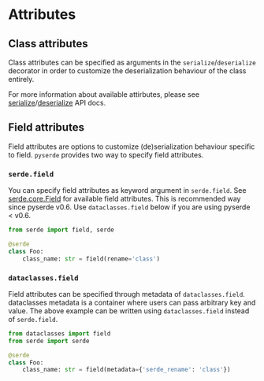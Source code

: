 # Attributes

## Class attributes

Class attributes can be specified as arguments in the `serialize`/`deserialize` decorator in order to customize the deserialization behaviour of the class entirely.

For more information about available attirbutes, please see [serialize](https://yukinarit.github.io/pyserde/api/serde/se.html#serialize)/[deserialize](https://yukinarit.github.io/pyserde/api/serde/de.html#deserialize) API docs.

## Field attributes

Field attributes are options to customize (de)serialization behaviour specific to field. `pyserde` provides two way to specify field attributes. 

### `serde.field`

You can specify field attributes as keyword argument in `serde.field`. See [serde.core.Field](https://yukinarit.github.io/pyserde/api/serde/core.html#Field) for available field attributes. This is recommended way since pyserde v0.6. Use `dataclasses.field` below if you are using pyserde < v0.6.

```python
from serde import field, serde

@serde
class Foo:
    class_name: str = field(rename='class')
```

### `dataclasses.field`

Field attributes can be specified through metadata of `dataclasses.field`. dataclasses metadata is a container where users can pass arbitrary key and value. The above example can be written using `dataclasses.field` instead of `serde.field`.

```python
from dataclasses import field
from serde import serde

@serde
class Foo:
    class_name: str = field(metadata={'serde_rename': 'class'})
```